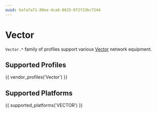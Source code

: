 ```yaml
---
uuid: bafa7a71-80ee-4ca6-8625-8f2f23bc7244
---
```

# Vector

`Vector.*` family of profiles support various [Vector](https://www.vectorsolutions.net/)
network equipment.

## Supported Profiles

{{ vendor_profiles('Vector') }}

## Supported Platforms

{{ supported_platforms('VECTOR') }}
